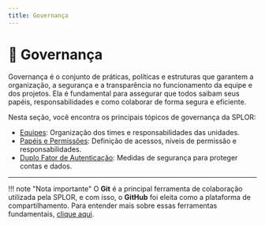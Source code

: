 ```yaml
---
title: Governança
---
```


# 🎼 Governança

Governança é o conjunto de práticas, políticas e estruturas que garantem a organização, a segurança e a transparência no funcionamento da equipe e dos projetos. Ela é fundamental para assegurar que todos saibam seus papéis, responsabilidades e como colaborar de forma segura e eficiente.

Nesta seção, você encontra os principais tópicos de governança da SPLOR:

- [Equipes](equipes.md): Organização dos times e responsabilidades das unidades.
- [Papéis e Permissões](papeis.md): Definição de acessos, níveis de permissão e responsabilidades.
- [Duplo Fator de Autenticação](duplo_fator_autenticacao.md): Medidas de segurança para proteger contas e dados. 

---

!!! note "Nota importante"
    O **Git** é a principal ferramenta de colaboração utilizada pela SPLOR, e com isso, o **GitHub** foi eleita como a plataforma de compartilhamento. Para entender mais sobre essas ferramentas fundamentais, [clique aqui](git.md). 
